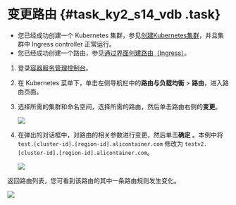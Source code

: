 # 变更路由 {#task_ky2_s14_vdb .task}

-   您已经成功创建一个 Kubernetes 集群，参见[创建Kubernetes集群](intl.zh-CN/用户指南/Kubernetes集群/集群管理/创建Kubernetes集群.md#)，并且集群中 Ingress controller 正常运行。
-   您已经成功创建一个路由，参见[通过界面创建路由（Ingress）](intl.zh-CN/用户指南/Kubernetes集群/网络管理/通过界面创建路由（Ingress）.md#)。

1.  登录[容器服务管理控制台](https://cs.console.aliyun.com)。
2.  在 Kubernetes 菜单下，单击左侧导航栏中的**路由与负载均衡** \> **路由**，进入路由页面。
3.  选择所需的集群和命名空间，选择所需的路由，然后单击路由右侧的**变更**。 

    ![](http://static-aliyun-doc.oss-cn-hangzhou.aliyuncs.com/assets/img/16684/156047893610799_zh-CN.png)

4.  在弹出的对话框中，对路由的相关参数进行变更，然后单击**确定** 。本例中将 `test.[cluster-id].[region-id].alicontainer.com` 修改为 `testv2.[cluster-id].[region-id].alicontainer.com`。 

    ![](http://static-aliyun-doc.oss-cn-hangzhou.aliyuncs.com/assets/img/16684/156047893710800_zh-CN.png)


返回路由列表，您可看到该路由的其中一条路由规则发生变化。

![](http://static-aliyun-doc.oss-cn-hangzhou.aliyuncs.com/assets/img/16684/156047893710801_zh-CN.png)

